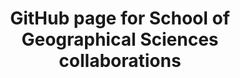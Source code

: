 ---
title: GitHub page for School of Geographical Sciences collaborations
summary: includes thesis LaTex template
tags:
- PGR Documents
date: 

authors:
  - lenka
# Optional external URL for project (replaces project detail page).
external_link: "https://github.com/geogbristol"

image:
  caption: 
  focal_point: Smart

links:

url_code: ""
url_pdf: ""
url_slides: ""
url_video: ""

# Slides (optional).
#   Associate this project with Markdown slides.
#   Simply enter your slide deck's filename without extension.
#   E.g. `slides = "example-slides"` references `content/slides/example-slides.md`.
#   Otherwise, set `slides = ""`.
slides: 
---